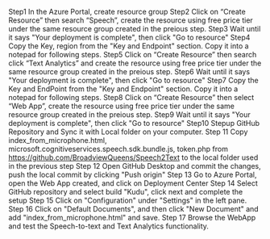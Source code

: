 Step1
In the Azure Portal, create resource group
Step2
Click on “Create Resource” then search “Speech”, create the resource using free price tier under the same resource group created in the preious step.
Step3
Wait until it says "Your deployment is complete", then click "Go to resource"
Step4
Copy the Key, region from the "Key and Endpoint" section. Copy it into a notepad for following steps.
Step5
Click on “Create Resource” then search click “Text Analytics” and create the resource using free price tier under the same resource group created in the preious step.
Step6
Wait until it says "Your deployment is complete", then click "Go to resource"
Step7
Copy the Key and EndPoint from the "Key and Endpoint" section. Copy it into a notepad for following steps.
Step8
Click on “Create Resource” then select “Web App”, create the resource using free price tier under the same resource group created in the preious step.
Step9
Wait until it says "Your deployment is complete", then click "Go to resource"
Step10
Stepup GitHub Repository and Sync it with Local folder on your computer.
Step 11
Copy index_from_microphone.html, microsoft.cognitiveservices.speech.sdk.bundle.js, token.php from https://github.com/BroadviewQueens/Speech2Text to the local folder used in the previous step
Step 12
Open GitHub Desktop and commit the changes, push the local commit by clicking "Push origin"
Step 13
Go to Azure Portal, open the Web App created, and click on Deployment Center
Step 14
Select GitHub repository and select build "Kudu", click next and complete the setup
Step 15
Click on "Configuration" under "Settings" in the left pane.
Step 16
Click on "Default Documents", and then click "New Document" and add "index_from_microphone.html" and save.
Step 17
Browse the WebApp and test the Speech-to-text and Text Analytics functionality.
